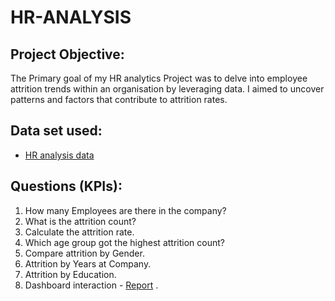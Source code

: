 # HR-ANALYSIS
## Project Objective:
The Primary goal of my HR analytics Project was to delve into employee attrition trends within an organisation by leveraging data. I aimed to uncover patterns and factors that contribute to attrition rates.
## Data set used:
- <a href="https://github.com/Shilpa2654/HR-ANALYSIS/blob/main/HR_Analytics.csv">HR analysis data</a>
## Questions (KPIs):
1. How many Employees are there in the company?
2. What is the attrition count?
3. Calculate the attrition rate.
4. Which age group got the highest attrition count?
5. Compare attrition by Gender.
6. Attrition by Years at Company.
7. Attrition by Education.
8. Dashboard interaction - <a href="https://github.com/Shilpa2654/HR-ANALYSIS/blob/main/HR%20DASHBOARD.png">Report</a> .
